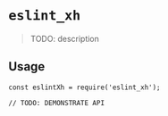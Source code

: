 # `eslint_xh`

> TODO: description

## Usage

```
const eslintXh = require('eslint_xh');

// TODO: DEMONSTRATE API
```
